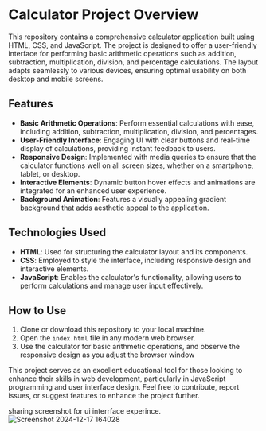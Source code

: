 # Calculator Project Overview

This repository contains a comprehensive calculator application built using HTML, CSS, and JavaScript. The project is designed to offer a user-friendly interface for performing basic arithmetic operations such as addition, subtraction, multiplication, division, and percentage calculations. The layout adapts seamlessly to various devices, ensuring optimal usability on both desktop and mobile screens.

## Features

- **Basic Arithmetic Operations**: Perform essential calculations with ease, including addition, subtraction, multiplication, division, and percentages.
- **User-Friendly Interface**: Engaging UI with clear buttons and real-time display of calculations, providing instant feedback to users.
- **Responsive Design**: Implemented with media queries to ensure that the calculator functions well on all screen sizes, whether on a smartphone, tablet, or desktop.
- **Interactive Elements**: Dynamic button hover effects and animations are integrated for an enhanced user experience.
- **Background Animation**: Features a visually appealing gradient background that adds aesthetic appeal to the application.

## Technologies Used

- **HTML**: Used for structuring the calculator layout and its components.
- **CSS**: Employed to style the interface, including responsive design and interactive elements.
- **JavaScript**: Enables the calculator's functionality, allowing users to perform calculations and manage user input effectively.

## How to Use

1. Clone or download this repository to your local machine.
2. Open the `index.html` file in any modern web browser.
3. Use the calculator for basic arithmetic operations, and observe the responsive design as you adjust the browser window 

This project serves as an excellent educational tool for those looking to enhance their skills in web development, particularly in JavaScript programming and user interface design. Feel free to contribute, report issues, or suggest features to enhance the project further.

sharing screenshot for ui interrface experince.![Screenshot 2024-12-17 164028](https://github.com/user-attachments/assets/c2d74018-7f6d-41d4-9b3a-fb1f9129bda7)
